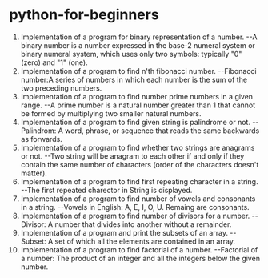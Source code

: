 # python-for-beginners

1. Implementation of a program for binary representation of a number.
      --A binary number is a number expressed in the base-2 numeral system or binary numeral system, which uses only two symbols: typically "0" (zero) and "1" (one).
2. Implementation of a program to find n'th fibonacci number.
      --Fibonacci number:A series of numbers in which each number is the sum of the two preceding numbers.
3. Implementation of a program to find number prime numbers in a given range.
      --A prime number is a natural number greater than 1 that cannot be formed by multiplying two smaller natural numbers.
4. Implementation of a program to find given string is palindrome or not.
      --Palindrom: A word, phrase, or sequence that reads the same backwards as forwards.
5. Implementation of a program to find whether two strings are anagrams or not.
      --Two string will be anagram to each other if and only if they contain the same number of characters (order of the characters doesn't matter).
6. Implementation of a program to find first repeating character in a string.
      --The first repeated charector in String is displayed.
7. Implementation of a program to find number of vowels and consonants in a string.
      --Vowels in English: A, E, I, O, U. Remaing are consonants.
8. Implementation of a program to find number of divisors for a number.
      --Divisor: A number that divides into another without a remainder.
9. Implementation of a program and print the subsets of an array.
      --Subset: A set of which all the elements are contained in an array.
10. Implementation of a program to find factorial of a number.
      --Factorial of a number: The product of an integer and all the integers below the given number.
